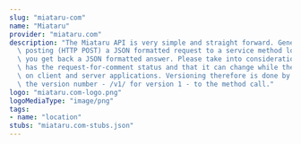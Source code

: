 ```yaml
---
slug: "miataru-com"
name: "Miataru"
provider: "miataru.com"
description: "The Miataru API is very simple and straight forward. Generally you're\
  \ posting (HTTP POST) a JSON formatted request to a service method locations and\
  \ you get back a JSON formatted answer. Please take into consideration that this\
  \ has the request-for-comment status and that it can change while there's work done\
  \ on client and server applications. Versioning therefore is done by prepending\
  \ the version number - /v1/ for version 1 - to the method call."
logo: "miataru.com-logo.png"
logoMediaType: "image/png"
tags:
- name: "location"
stubs: "miataru.com-stubs.json"
---
```

